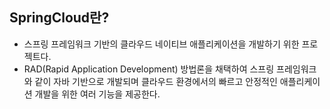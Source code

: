 ## SpringCloud란?
- 스프링 프레임워크 기반의 클라우드 네이티브 애플리케이션을 개발하기 위한 프로젝트다.
- RAD(Rapid Application Development) 방법론을 채택하여 스프링 프레임워크와 같이 자바 기반으로 개발되며 클라우드 환경에서의 빠르고 안정적인 애플리케이션 개발을 위한 여러 기능을 제공한다.